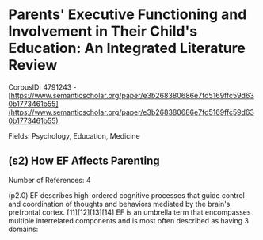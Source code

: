 # Parents' Executive Functioning and Involvement in Their Child's Education: An Integrated Literature Review

CorpusID: 4791243 - [https://www.semanticscholar.org/paper/e3b268380686e7fd5169ffc59d630b1773461b55](https://www.semanticscholar.org/paper/e3b268380686e7fd5169ffc59d630b1773461b55)

Fields: Psychology, Education, Medicine

## (s2) How EF Affects Parenting
Number of References: 4

(p2.0) EF describes high-ordered cognitive processes that guide control and coordination of thoughts and behaviors mediated by the brain's prefrontal cortex. [11][12][13][14] EF is an umbrella term that encompasses multiple interrelated components and is most often described as having 3 domains:
